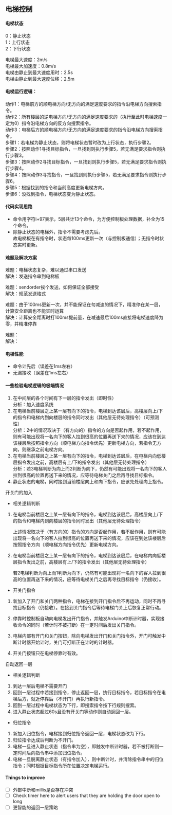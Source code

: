 电梯控制
----

#### 电梯状态  
0：静止状态  
1：上行状态  
2：下行状态 

电梯最大速度：2m/s  
电梯最大加速度：0.8m/s  
电梯由静止到最大速度用时：2.5s  
电梯由静止到最大速度位移：2.5m  

#### 电梯运行逻辑：  
动作1：电梯前方的顺电梯方向/无方向的满足速度要求的指令沿电梯方向搜索指令。  
动作2：所有楼层的逆电梯方向/无方向的满足速度要求的（执行至此时电梯速度一定为0）指令沿电梯方向的反方向搜索指令。  
动作3：电梯后方的顺电梯方向/无方向的满足速度要求的指令沿电梯方向搜索指令。  
步骤1：若电梯为静止状态，则将电梯状态暂时改为上行状态，执行步骤2。  
步骤2：按照动作1寻找目标指令，一旦找到则执行步骤5，若无满足要求指令则执行步骤3。  
步骤3：按照动作2寻找目标指令，一旦找到则执行步骤5，若无满足要求指令则执行步骤4。  
步骤4：按照动作3寻找指令，一旦找到则执行步骤5，若无满足要求指令则执行步骤6。  
步骤5：根据找到的指令和当前高度更新电梯方向。  
步骤6：没找到指令，电梯状态变为静止状态。  

#### 代码实现思路
- 命令用字符i+97表示，5层共计13个命令，为方便控制板处理数据，补全为15个命令。  
- 除静止状态的电梯外，指令不需要考虑先后。  
  故电梯板在有指令时，状态每100ms更新一次（与控制板通信）；无指令时状态实时更新。 


#### 难题及解决方案

难题：电梯状态复杂，难以通过串口发送  
解决：发送指令串到电梯板  

难题：sendorder挨个发送，如何保证全部接受  
解决：规范发送格式  

难题：由于100ms更新一次，并不能保证在匀减速的情况下，精准停在某一层，计算安全距离也不能实时运算  
解决：计算安全距离时打100ms提前量，在减速最后100ms直接将电梯速度降为零，并精准停靠  

难题：  
解决：  


#### 电梯性能  
- 命令计先后（误差在1ms左右）  
- 无漏接收（误差在1ms左右）   

#### 一些检验电梯逻辑的极端情况
1. 在中间层的各个时间有下一层的指令发出（即时性）  
分析：加入速度系统  
2. 在电梯当前楼层之上某一层有向下的指令，电梯到达该层后，高楼层向上/下的指令和电梯内到向楼层的指令同时发出（其他层无待处理指令）（可预测性）  
分析：2中的情况取决于（有方向的）指令的方向是否起作用，若不起作用，则有可能出现将一名向下的客人拉到很高的位置再送下来的情况，应该在到达该楼层后按照指令方向（顺电梯方向指令优先）更新电梯方向，若指令无方向，则继承之前电梯方向。  
3. 在电梯当前楼层之上某一层有向下的指令，电梯到达该层后，在电梯内向低楼层指令发出之前，高楼层有上/下的指令发出（其他层无待处理指令）  
分析：若3电梯判断为向上而2判断为向下，仍然有可能出现将一名向下的客人拉到很高的位置再送下来的情况，应等待电梯关门之后再寻找目标指令。  
4. 静止状态的电梯，同时接到当前楼层向上和向下指令，应该先处理向上指令。   


开关门的加入  
- 相关逻辑判断  

1. 在电梯当前楼层之上某一层有向下的指令，电梯到达该层后，高楼层向上/下的指令和电梯内到向楼层的指令同时发出（其他层无待处理指令）  

    上述情况取决于（有方向的）指令的方向是否起作用，若不起作用，则有可能出现将一名向下的客人拉到很高的位置再送下来的情况，应该在到达该楼层后按照指令方向（顺电梯方向指令优先）更新电梯方向。  

2. 在电梯当前楼层之上某一层有向下的指令，电梯到达该层后，在电梯内向低楼层指令发出之前，高楼层有上/下的指令发出（其他层无待处理指令）  

    若2电梯判断为向上而1判断为向下，仍然有可能出现将一名向下的客人拉到很高的位置再送下来的情况，应等待电梯关门之后再寻找目标指令（仍接收）。  

- 开关门指令  

1. 新加入了开门和关门两种指令，电梯在接到开门指令后不再运动，同时不再寻找目标指令（仍接收）。在接到关门指令后等待电梯门关上后恢复正常行动。  

2. 停靠时控制板自动向电梯发出开门指令，并触发Arduino中断计时器，实现接收命令的同时（若计时不被打断）在一定时间后发出关门指令。  

3. 电梯内部有开门和关门按钮，除向电梯发出开门和关门指令外，开门可触发中断计时器开始计时，关门可打断正在计时的计时器。  

4. 开关门按钮只在电梯停靠时有效。  

自动返回一层  

- 相关逻辑判断  
1. 到达一层后电梯不需要开门  
2. 回到一层过程中若接到指令，停止返回一层，执行目标指令，若目标指令在电梯后方，就近停靠后（不开门）再执行新指令。  
3. 回到一层过程中电梯状态为下行，即搜索指令按下行规则搜索。  
4. 进入静止状态超过60s且没有开关门等动作则自动返回一层。
- 归位指令  
1. 新加入归位指令，电梯接到归位指令返回一层，电梯状态改为下行。  
2. 归位指令达成后判断为不开门。  
3. 电梯一旦进入静止状态（指令串为空），即触发中断计时器，若不被打断则一定时间后向指令串中添加归位指令。 
4. 电梯一旦脱离静止状态（有指令加入），则中断计时，并清除指令串中的归位指令；同时根据目标指令所在位置决定电梯运行。  


#### Things to improve
- [ ] 外部中断和millis是否存在冲突
- [ ] Check timer here to alert users that they are holding the door open to long
- [ ] 更智能的返回一层策略
